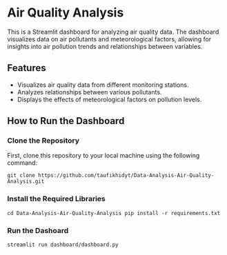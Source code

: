 # Air Quality Analysis 

This is a Streamlit dashboard for analyzing air quality data. The dashboard visualizes data on air pollutants and meteorological factors, allowing for insights into air pollution trends and relationships between variables.

## Features
- Visualizes air quality data from different monitoring stations.
- Analyzes relationships between various pollutants.
- Displays the effects of meteorological factors on pollution levels.

## How to Run the Dashboard

### Clone the Repository
First, clone this repository to your local machine using the following command:

``
git clone https://github.com/taufikhidyt/Data-Analysis-Air-Quality-Analysis.git
``
### Install the Required Libraries
``
cd Data-Analysis-Air-Quality-Analysis
pip install -r requirements.txt
``
### Run the Dashoard
``
streamlit run dashboard/dashboard.py
``
